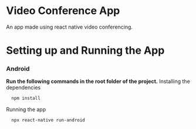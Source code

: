 # Video Conference App
An app made using react native video conferencing.

# Setting up and Running the App

### Android
**Run the following commands in the root folder of the project.**
Installing the dependencies
```bash
  npm install
```
Running the app

```bash
  npx react-native run-android
```


